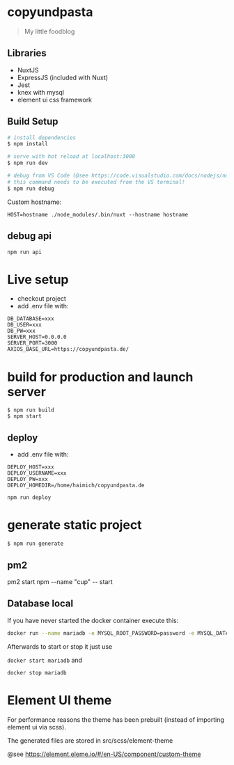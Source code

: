 # copyundpasta

> My little foodblog

## Libraries
* NuxtJS
* ExpressJS (included with Nuxt)
* Jest
* knex with mysql
* element ui css framework

## Build Setup

``` bash
# install dependencies
$ npm install

# serve with hot reload at localhost:3000
$ npm run dev

# debug from VS Code (@see https://code.visualstudio.com/docs/nodejs/nodejs-debugging#_attaching-to-nodejs)
# this command needs to be executed from the VS terminal!
$ npm run debug
```

Custom hostname:
```
HOST=hostname ./node_modules/.bin/nuxt --hostname hostname
```

## debug api
`npm run api`

# Live setup
* checkout project
* add .env file with:

```
DB_DATABASE=xxx
DB_USER=xxx
DB_PW=xxx
SERVER_HOST=0.0.0.0
SERVER_PORT=3000
AXIOS_BASE_URL=https://copyundpasta.de/
```

# build for production and launch server
```
$ npm run build
$ npm start
```

## deploy
* add .env file with:

```
DEPLOY_HOST=xxx
DEPLOY_USERNAME=xxx
DEPLOY_PW=xxx
DEPLOY_HOMEDIR=/home/haimich/copyundpasta.de
```

```
npm run deploy
```

# generate static project
```
$ npm run generate
```

## pm2
pm2 start npm --name "cup" -- start

## Database local
If you have never started the docker container execute this:

```bash
docker run --name mariadb -e MYSQL_ROOT_PASSWORD=password -e MYSQL_DATABASE=haimich -e MYSQL_USER=haimich -e MYSQL_PASSWORD=haimich -p 3306:3306 -d mariadb:10.3
```

Afterwards to start or stop it just use 

`docker start mariadb` and 

`docker stop mariadb`

# Element UI theme
For performance reasons the theme has been prebuilt (instead of importing element ui via scss). 

The generated files are stored in src/scss/element-theme

@see https://element.eleme.io/#/en-US/component/custom-theme